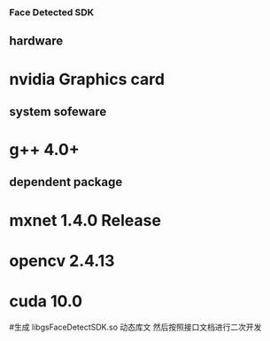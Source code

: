 ### Face Detected SDK ###

## hardware ##
# nvidia Graphics card

## system sofeware ##
# g++ 4.0+

## dependent package ##
# mxnet 1.4.0 Release
# opencv 2.4.13
# cuda 10.0

#生成 libgsFaceDetectSDK.so 动态库文
然后按照接口文档进行二次开发
